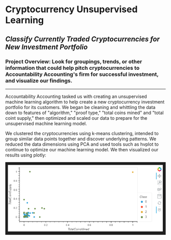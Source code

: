 # Cryptocurrency Unsupervised Learning
## *Classify Currently Traded Cryptocurrencies for New Investment Portfolio*
### Project Overview: Look for groupings, trends, or other information that could help pitch cryptocurrencies to Accountability Accounting's firm for successful investment, and visualize our findings.
---

Accountability Accounting tasked us with creating an unsupervised machine learning algorithm to help create a new cryptocurrency investment portfolio for its customers.  We began be cleaning and whittling the data down to features of "algorithm," "proof type," "total coins mined" and "total coint supply," then optimized and scaled our data to prepare for the unsupervised machine learning model.

We clustered the cryptocurrencies using k-means clustering, intended to group similar data points together and discover underlying patterns. We reduced the data dimensions using PCA and used tools such as hvplot to continue to optimize our machine learning model.  We then visualized our results using plotly:

<img align="right" src="https://github.com/ajcurtis916/cryptocurrencies/blob/main/resources/total_coins_scatter.png"/>

